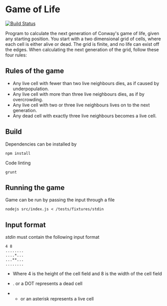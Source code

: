 # Game of Life #

[![Build Status](https://api.shippable.com/projects/54ef29d75ab6cc13528e7cea/badge?branchName=master)](https://app.shippable.com/projects/54ef29d75ab6cc13528e7cea/builds/latest)

Program to calculate the next generation of Conway's game of life, given any starting position.
You start with a two dimensional grid of cells, where each cell is either alive or dead. The grid is finite, 
and no life can exist off the edges. When calculating the next generation of the grid, follow these four rules:

## Rules of the game
- Any live cell with fewer than two live neighbours dies, 
   as if caused by underpopulation.
- Any live cell with more than three live neighbours dies, 
   as if by overcrowding.
- Any live cell with two or three live neighbours lives 
   on to the next generation.
- Any dead cell with exactly three live neighbours becomes 
   a live cell.
   
## Build ##

Dependencies can be installed by

`npm install`

Code linting

`grunt`

## Running the game ##

Game can be run by passing the input through a file

`nodejs src/index.js < /tests/fixtures/stdin`


## Input format

*stdin* must contain the following input format

```
4 8
........
....*...
...**...
........
```

- Where 4 is the height of the cell field and 8 is the width of the cell field

- . or a DOT represents a dead cell

- * or an asterisk represents a live cell